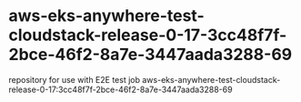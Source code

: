 # aws-eks-anywhere-test-cloudstack-release-0-17-3cc48f7f-2bce-46f2-8a7e-3447aada3288-69
repository for use with E2E test job aws-eks-anywhere-test-cloudstack-release-0-17:3cc48f7f-2bce-46f2-8a7e-3447aada3288-69
